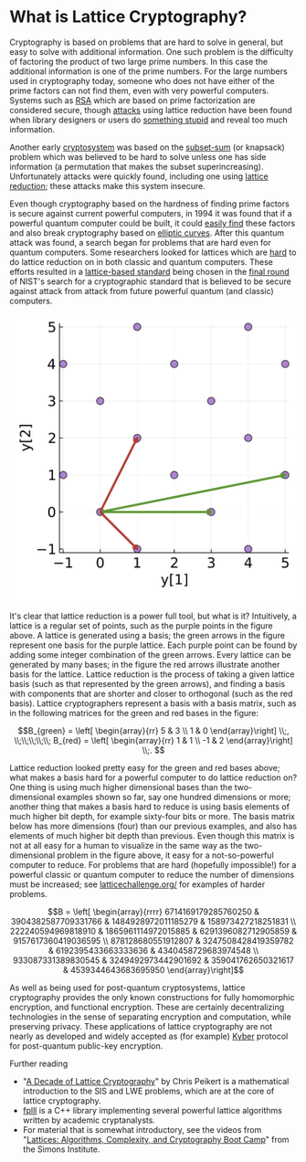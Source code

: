 # What is Lattice Cryptography?

Cryptography is based on problems that are hard to solve in general, but easy to solve with additional information. One such problem is the difficulty of factoring the product of two large prime numbers. In this case the additional information is one of the prime numbers. For the large numbers used in cryptography today, someone who does not have either of the prime factors can not find them, even with very powerful computers. Systems such as [RSA](https://en.wikipedia.org/wiki/RSA_(cryptosystem)) which are based on prime factorization are considered secure, though [attacks](https://link.springer.com/content/pdf/10.1007/3-540-68697-5_11.pdf) using lattice reduction have been found when library designers or users do [something stupid](https://link.springer.com/content/pdf/10.1007/3-540-68697-5_11.pdf) and reveal too much information.

<!---
Prime-based crypto
- Successful for classic computers
- BAsis of all cryptography today
- Quantum attacks 
  - Amazing
  - Still not obvious if or when they will succeed
- best attacks with classic computers often use lattice tools
--->

Another early [cryptosystem](https://en.wikipedia.org/wiki/Merkle%E2%80%93Hellman_knapsack_cryptosystem) was based on the [subset-sum](https://en.wikipedia.org/wiki/Knapsack_problem) (or knapsack) problem which was believed to be hard to solve unless one has side information (a permutation that makes the subset superincreasing). Unfortunately attacks were quickly found, including one using [lattice reduction](https://dl.acm.org/doi/10.1145/2455.2461); these attacks make this system insecure.

Even though cryptography based on the hardness of finding prime factors is secure against current powerful computers, in 1994 it was found that if a powerful quantum computer could be built, it could [easily find](https://en.wikipedia.org/wiki/Shor's_algorithm) these factors and also break cryptography based on [elliptic curves](https://en.wikipedia.org/wiki/Elliptic-curve_cryptography). After this quantum attack was found, a search began for problems that are hard even for quantum computers. Some researchers looked for lattices which are  [hard](https://en.wikipedia.org/wiki/Lattice_problem) to do lattice reduction on in both classic and quantum computers. These efforts resulted in a [lattice-based standard](https://en.wikipedia.org/wiki/Kyber) being chosen in the [final round](https://en.wikipedia.org/wiki/NIST_Post-Quantum_Cryptography_Standardization#Selected_Algorithms_2022) of NIST's search for a cryptographic standard that is believed to be secure against attack from attack from future powerful quantum (and classic) computers. 

![(figure showing a lattice in purple, one basis in green, and another in red)](basis.png)

It's clear that lattice reduction is a power full tool, but what is it?  Intuitively, a lattice is a regular set of points, such as the purple points in the figure above. A lattice is generated using a basis; the green arrows in the figure represent one basis for the purple lattice. Each purple point can be found by adding some integer combination of the green arrows.  Every lattice can be generated by many bases; in the figure the red arrows illustrate another basis for the  lattice.  Lattice reduction is the process of taking a given lattice basis (such as that represented by the green arrows), and finding a basis with components that are shorter and closer to orthogonal (such as the red basis). Lattice cryptographers represent a basis with a basis matrix, such as in the following matrices for the green and red bases in the figure:

$$B_{green} = \left[ \begin{array}{rr}
                      5  &  3 \\
                      1  &  0   
                 \end{array}\right] \\;, \\;\\;\\;\\;\\;
 B_{red} = \left[ \begin{array}{rr}
                      1  &  1 \\
                      -1  &  2   
                 \end{array}\right] \\;. $$

Lattice reduction looked pretty easy for the green and red bases above; what makes a basis hard for a powerful computer to do lattice reduction on? One thing is using much higher dimensional bases than the two-dimensional examples shown so far, say one hundred dimensions or more; another thing that makes a basis hard to reduce is using basis elements of much higher bit depth, for example sixty-four bits or more.  The basis matrix below has more dimensions (four) than our previous examples, and also has elements of much higher bit depth than previous.  Even though this matrix is not at all easy for a human to visualize in the same way as the two-dimensional problem in the figure above, it easy for a not-so-powerful computer to reduce. For problems that are hard (hopefully impossible!) for a powerful classic or quantum computer to reduce the number of dimensions must be increased; see [latticechallenge.org/](https://www.latticechallenge.org/) for examples of harder problems.

$$B = \left[ \begin{array}{rrrr}
       6714169179285760250 & 3904382587709331766 & 1484928972011185279 &  158973427218251831 \\
        222240594969818910 & 1865961114972015885 & 6291396082712905859 & 9157617360419036595 \\
        878128680551912807 & 3247508428419359782 & 6192395433663333636 & 4340458729683974548 \\
        933087331389830545 & 3249492973442901692 &  359041762650321617 & 4539344643683695950
      \end{array}\right]$$

As well as being used for post-quantum cryptosystems, lattice cryptography provides the only known constructions for fully homomorphic encryption, and functional encryption.  These are certainly decentralizing technologies in the sense of separating encryption and computation, while preserving privacy. These applications of lattice cryptography are not nearly as developed and widely accepted as (for example) [Kyber](https://en.wikipedia.org/wiki/Kyber) protocol for post-quantum public-key encryption. 

Further reading
* "[A Decade of Lattice Cryptography](https://eprint.iacr.org/2015/939)" by Chris Peikert is a mathematical introduction to the SIS and LWE problems, which are at the core of lattice cryptography.
* [fplll](https://github.com/fplll/fplll) is a C++ library implementing several powerful lattice algorithms written by academic cryptanalysts. 
* For material that is somewhat introductory, see the videos from "[Lattices: Algorithms, Complexity, and Cryptography Boot Camp](https://www.youtube.com/playlist?list=PLgKuh-lKre10rqiTYqJi6P4UlBRMQtPn0)" from the Simons Institute.

<!---
Blockchains that use lattice cryptography or any of the fancy tools listed above do not yet (in early 2023) appear to be an active area of research for academic cryptographers.
--->


<!---
 A mathematician would say a lattice is a full-rank discrete additive subgroup of (say) $\mathbb{R}^n$.  A (slightly) less mathematical definition says that given a basis matrix $B$, and a vector of integers $\mathbf{z}$, the set of points $\mathbf{y}$ reachable by $\mathbf{y} = B \mathbf{z}$ is a lattice: $\mathcal{L}(B) = \left\\{ B \mathbf{z}:\mathbf{z} \in \mathbb{Z}^n \right\\} $.   Given the matrix $B_{green}$ below, the purple points in the figure below illustrate the lattice $\mathcal{L}(B_{green})$; the columns of the matrix are illustrated with green arrows.
 
 To better understand what is going on, look at the purple point at $y[1]=2$, $y[2]=1$. What integer combination of the columns of  $B_{red}$ result in this point?  In fact, this point is the result of subtracting the second column from the first column. Or in 

$$\mathbf{y} = \left[ \begin{array}{l}
                      2 \\
                      1    
                 \end{array}\right]
= B_{red}\mathbf{x},\\;\\;\\;\mbox{where}\\;\\;\\;  x= \left[ \begin{array}{l}
                      1 \\
                      -1    
                 \end{array}\right] $$
 --->
